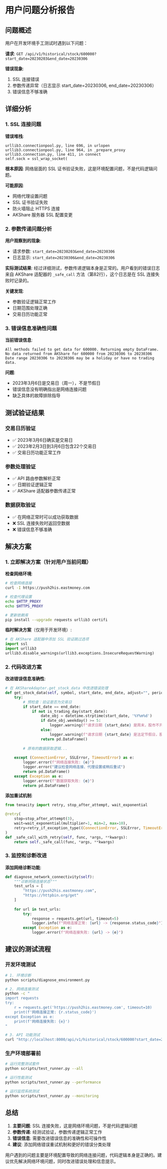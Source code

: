 # 用户问题分析报告

## 问题概述

用户在开发环境手工测试时遇到以下问题：

**请求**: `GET /api/v1/historical/stock/600000?start_date=20230203&end_date=20230306`

**错误现象**:
1. SSL 连接错误
2. 参数传递异常（日志显示 start_date=20230306, end_date=20230306）
3. 错误信息不够准确

## 详细分析

### 1. SSL 连接问题

**错误堆栈**:
```
urllib3.connectionpool.py, line 696, in urlopen
urllib3.connectionpool.py, line 964, in _prepare_proxy  
urllib3.connection.py, line 411, in connect
self.sock = ssl_wrap_socket(
```

**根本原因**: 网络层面的 SSL 证书验证失败，这是环境配置问题，不是代码逻辑问题。

**可能原因**:
- 网络代理设置问题
- SSL 证书验证失败
- 防火墙阻止 HTTPS 连接
- AKShare 服务器 SSL 配置变更

### 2. 参数传递问题分析

**用户观察到的现象**:
- 请求参数: `start_date=20230203&end_date=20230306`
- 日志显示: `start_date=20230306&end_date=20230306`

**实际测试结果**:
经过详细测试，参数传递逻辑本身是正常的。用户看到的错误日志来自 AKShare 适配器的 `_safe_call` 方法（第82行），这个日志是在 SSL 连接失败时记录的。

**关键发现**:
- 参数验证逻辑正常工作
- 日期范围处理正确
- 交易日历功能正常

### 3. 错误信息准确性问题

**当前错误信息**:
```
All methods failed to get data for 600000. Returning empty DataFrame.
No data returned from AKShare for 600000 from 20230306 to 20230306
Date range 20230306 to 20230306 may be a holiday or have no trading data.
```

**问题**:
- 2023年3月6日是交易日（周一），不是节假日
- 错误信息没有明确指出是网络连接问题
- 缺乏具体的故障排除指导

## 测试验证结果

### 交易日历验证
- ✅ 2023年3月6日确实是交易日
- ✅ 2023年2月3日到3月6日包含22个交易日
- ✅ 交易日历功能正常工作

### 参数处理验证
- ✅ API 路由参数解析正常
- ✅ 日期验证逻辑正常
- ✅ AKShare 适配器参数传递正常

### 数据获取验证
- ✅ 在网络正常时可以成功获取数据
- ❌ SSL 连接失败时返回空数据
- ❌ 错误信息不够准确

## 解决方案

### 1. 立即解决方案（针对用户当前问题）

**检查网络环境**:
```bash
# 检查网络连接
curl -I https://push2his.eastmoney.com

# 检查代理设置
echo $HTTP_PROXY
echo $HTTPS_PROXY

# 更新依赖库
pip install --upgrade requests urllib3 certifi
```

**临时解决方案**（仅用于开发环境）:
```python
# 在 AKShare 适配器中添加 SSL 验证跳过选项
import ssl
import urllib3
urllib3.disable_warnings(urllib3.exceptions.InsecureRequestWarning)
```

### 2. 代码改进方案

**改进错误信息准确性**:

```python
# 在 AKShareAdapter.get_stock_data 中改进错误处理
def get_stock_data(self, symbol, start_date, end_date, adjust="", period="daily"):
    try:
        # 预检查：验证是否为交易日
        if start_date == end_date:
            if not is_trading_day(start_date):
                date_obj = datetime.strptime(start_date, '%Y%m%d')
                if date_obj.weekday() >= 5:
                    logger.warning(f"请求日期 {start_date} 是周末，股市不开盘")
                else:
                    logger.warning(f"请求日期 {start_date} 是法定节假日，股市不开盘")
                return pd.DataFrame()
        
        # 原有的数据获取逻辑...
        
    except (ConnectionError, SSLError, TimeoutError) as e:
        logger.error(f"网络连接失败: {e}")
        logger.error("建议检查网络连接、代理设置或稍后重试")
        return pd.DataFrame()
    except Exception as e:
        logger.error(f"数据获取失败: {e}")
        return pd.DataFrame()
```

**添加重试机制**:

```python
from tenacity import retry, stop_after_attempt, wait_exponential

@retry(
    stop=stop_after_attempt(3),
    wait=wait_exponential(multiplier=1, min=2, max=10),
    retry=retry_if_exception_type((ConnectionError, SSLError, TimeoutError))
)
def _safe_call_with_retry(self, func, *args, **kwargs):
    return self._safe_call(func, *args, **kwargs)
```

### 3. 监控和诊断改进

**添加网络诊断功能**:

```python
def diagnose_network_connectivity(self):
    """诊断网络连接状态"""
    test_urls = [
        "https://push2his.eastmoney.com",
        "https://httpbin.org/get"
    ]
    
    for url in test_urls:
        try:
            response = requests.get(url, timeout=5)
            logger.info(f"网络连接正常: {url} -> {response.status_code}")
        except Exception as e:
            logger.error(f"网络连接失败: {url} -> {e}")
```

## 建议的测试流程

### 开发环境测试
```bash
# 1. 环境诊断
python scripts/diagnose_environment.py

# 2. 网络连接测试
python -c "
import requests
try:
    r = requests.get('https://push2his.eastmoney.com', timeout=10)
    print(f'网络连接正常: {r.status_code}')
except Exception as e:
    print(f'网络连接失败: {e}')
"

# 3. API 功能测试
curl "http://localhost:8000/api/v1/historical/stock/600000?start_date=20230203&end_date=20230306"
```

### 生产环境部署前
```bash
# 运行完整测试套件
python scripts/test_runner.py --all

# 运行性能测试
python scripts/test_runner.py --performance

# 运行监控系统测试
python scripts/test_runner.py --monitoring
```

## 总结

1. **主要问题**: SSL 连接失败，这是网络环境问题，不是代码逻辑问题
2. **参数传递**: 经测试验证，参数传递逻辑正常工作
3. **错误信息**: 需要改进错误信息的准确性和可操作性
4. **建议**: 添加网络错误重试机制和更好的错误分类处理

用户遇到的问题主要是环境配置导致的网络连接问题，代码逻辑本身是正确的。建议优先解决网络环境问题，同时改进错误处理和信息提示。
